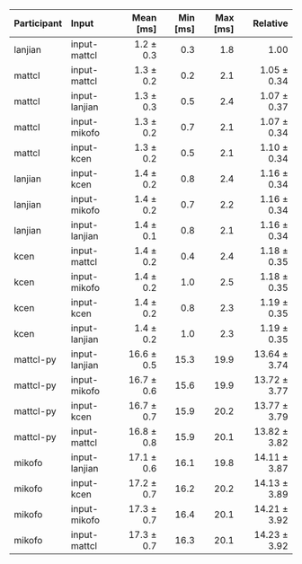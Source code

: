 | Participant | Input | Mean [ms] | Min [ms] | Max [ms] | Relative |
|:---|:---|---:|---:|---:|---:|
| lanjian | input-mattcl | 1.2 ± 0.3 | 0.3 | 1.8 | 1.00 |
| mattcl | input-mattcl | 1.3 ± 0.2 | 0.2 | 2.1 | 1.05 ± 0.34 |
| mattcl | input-lanjian | 1.3 ± 0.3 | 0.5 | 2.4 | 1.07 ± 0.37 |
| mattcl | input-mikofo | 1.3 ± 0.2 | 0.7 | 2.1 | 1.07 ± 0.34 |
| mattcl | input-kcen | 1.3 ± 0.2 | 0.5 | 2.1 | 1.10 ± 0.34 |
| lanjian | input-kcen | 1.4 ± 0.2 | 0.8 | 2.4 | 1.16 ± 0.34 |
| lanjian | input-mikofo | 1.4 ± 0.2 | 0.7 | 2.2 | 1.16 ± 0.34 |
| lanjian | input-lanjian | 1.4 ± 0.1 | 0.8 | 2.1 | 1.16 ± 0.34 |
| kcen | input-mattcl | 1.4 ± 0.2 | 0.4 | 2.4 | 1.18 ± 0.35 |
| kcen | input-mikofo | 1.4 ± 0.2 | 1.0 | 2.5 | 1.18 ± 0.35 |
| kcen | input-kcen | 1.4 ± 0.2 | 0.8 | 2.3 | 1.19 ± 0.35 |
| kcen | input-lanjian | 1.4 ± 0.2 | 1.0 | 2.3 | 1.19 ± 0.35 |
| mattcl-py | input-lanjian | 16.6 ± 0.5 | 15.3 | 19.9 | 13.64 ± 3.74 |
| mattcl-py | input-mikofo | 16.7 ± 0.6 | 15.6 | 19.9 | 13.72 ± 3.77 |
| mattcl-py | input-kcen | 16.7 ± 0.7 | 15.9 | 20.2 | 13.77 ± 3.79 |
| mattcl-py | input-mattcl | 16.8 ± 0.8 | 15.9 | 20.1 | 13.82 ± 3.82 |
| mikofo | input-lanjian | 17.1 ± 0.6 | 16.1 | 19.8 | 14.11 ± 3.87 |
| mikofo | input-kcen | 17.2 ± 0.7 | 16.2 | 20.2 | 14.13 ± 3.89 |
| mikofo | input-mikofo | 17.3 ± 0.7 | 16.4 | 20.1 | 14.21 ± 3.92 |
| mikofo | input-mattcl | 17.3 ± 0.7 | 16.3 | 20.1 | 14.23 ± 3.92 |
